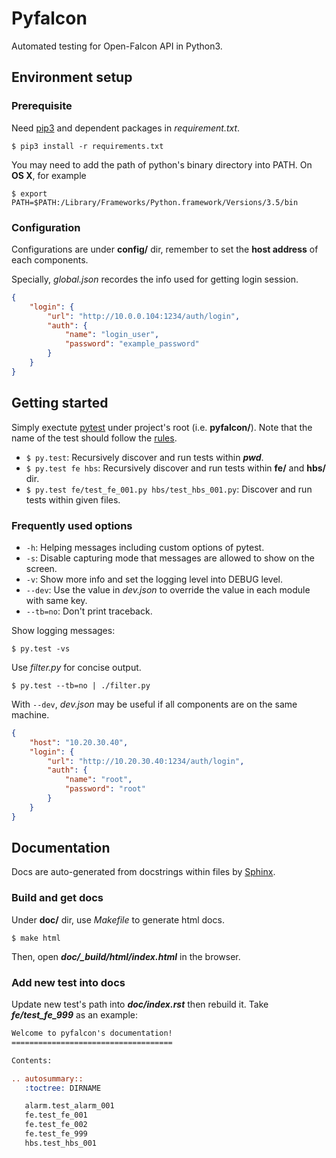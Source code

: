 # Pyfalcon
Automated testing for Open-Falcon API in Python3.

## Environment setup

### Prerequisite
Need [pip3](https://github.com/pypa/pip) and dependent packages in *requirement.txt*.

    $ pip3 install -r requirements.txt
You may need to add the path of python's binary directory into PATH. On **OS X**, for example

    $ export PATH=$PATH:/Library/Frameworks/Python.framework/Versions/3.5/bin

### Configuration
Configurations are under **config/** dir, remember to set the **host address** of each components.

Specially, *global.json* recordes the info used for getting login session.
```json
{
    "login": {
        "url": "http://10.0.0.104:1234/auth/login",
        "auth": {
            "name": "login_user",
            "password": "example_password"
        }
    }
}
```

## Getting started

Simply exectute [pytest](https://github.com/pytest-dev/pytest) under project's root (i.e. **pyfalcon/**). Note that the name of the test should follow the [rules](https://pytest.org/latest/goodpractices.html#conventions-for-python-test-discovery).

* `$ py.test`: Recursively discover and run tests within ***pwd***.
* `$ py.test fe hbs`: Recursively discover and run tests within **fe/** and **hbs/** dir.
* `$ py.test fe/test_fe_001.py hbs/test_hbs_001.py`: Discover and run tests within given files.

### Frequently used options

* `-h`: Helping messages including custom options of pytest.
* `-s`: Disable capturing mode that messages are allowed to show on the screen.
* `-v`: Show more info and set the logging level into DEBUG level.
* `--dev`: Use the value in *dev.json* to override the value in each module with same key.
* `--tb=no`: Don't print traceback.

Show logging messages:

    $ py.test -vs

Use *filter.py* for concise output.

    $ py.test --tb=no | ./filter.py

With `--dev`, *dev.json* may be useful if all components are on the same machine.
```json
{
    "host": "10.20.30.40",
    "login": {
        "url": "http://10.20.30.40:1234/auth/login",
        "auth": {
            "name": "root",
            "password": "root"
        }
    }
}
```

## Documentation
Docs are auto-generated from docstrings within files by [Sphinx](http://www.sphinx-doc.org/en/stable/).

### Build and get docs
Under **doc/** dir, use *Makefile* to generate html docs.

    $ make html

Then, open ***doc/_build/html/index.html*** in the browser.

### Add new test into docs
Update new test's path into ***doc/index.rst*** then rebuild it. Take ***fe/test_fe_999*** as an example:

```rst
Welcome to pyfalcon's documentation!
====================================

Contents:

.. autosummary::
   :toctree: DIRNAME

   alarm.test_alarm_001
   fe.test_fe_001
   fe.test_fe_002
   fe.test_fe_999
   hbs.test_hbs_001
```
